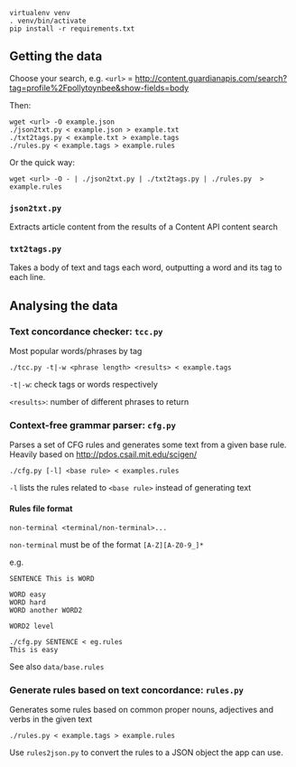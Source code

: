```
virtualenv venv
. venv/bin/activate
pip install -r requirements.txt
```

## Getting the data
Choose your search,
e.g. `<url>` = http://content.guardianapis.com/search?tag=profile%2Fpollytoynbee&show-fields=body

Then:
```
wget <url> -O example.json
./json2txt.py < example.json > example.txt
./txt2tags.py < example.txt > example.tags
./rules.py < example.tags > example.rules
```

Or the quick way:
```
wget <url> -O - | ./json2txt.py | ./txt2tags.py | ./rules.py  > example.rules
```

### `json2txt.py`
Extracts article content from the results of a Content API content search

### `txt2tags.py`
Takes a body of text and tags each word, outputting a word and its tag to
each line.

## Analysing the data

### Text concordance checker: `tcc.py`
Most popular words/phrases by tag
```
./tcc.py -t|-w <phrase length> <results> < example.tags
```
`-t|-w`: check tags or words respectively

`<results>`: number of different phrases to return

### Context-free grammar parser: `cfg.py`
Parses a set of CFG rules and generates some text from a given base rule.
Heavily based on http://pdos.csail.mit.edu/scigen/

```
./cfg.py [-l] <base rule> < examples.rules
```
`-l` lists the rules related to `<base rule>` instead of generating text

#### Rules file format
```
non-terminal <terminal/non-terminal>...
```
`non-terminal` must be of the format `[A-Z][A-Z0-9_]*`

e.g.
```
SENTENCE This is WORD

WORD easy
WORD hard
WORD another WORD2

WORD2 level
```
```
./cfg.py SENTENCE < eg.rules
This is easy
```

See also `data/base.rules`

### Generate rules based on text concordance: `rules.py`
Generates some rules based on common proper nouns, adjectives and verbs in
the given text

```
./rules.py < example.tags > example.rules
```

Use `rules2json.py` to convert the rules to a JSON object the app can use.
